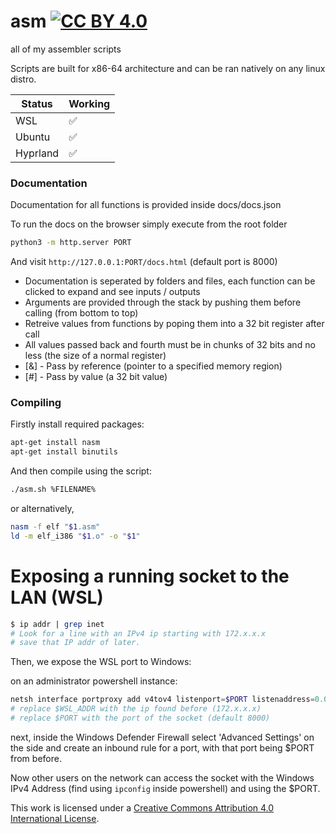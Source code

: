 # asm [![CC BY 4.0][cc-by-shield]][cc-by]

all of my assembler scripts

Scripts are built for x86-64 architecture and can be ran natively on any linux distro.

| Status | Working |
|----------|-------|
| WSL | ✅ |
| Ubuntu | ✅ |
| Hyprland | ✅ |

### Documentation

Documentation for all functions is provided inside docs/docs.json

To run the docs on the browser simply execute from the root folder

```bash
python3 -m http.server PORT
```

And visit `http://127.0.0.1:PORT/docs.html` (default port is 8000)

- Documentation is seperated by folders and files, each function can be clicked to expand and see inputs / outputs
- Arguments are provided through the stack by pushing them before calling (from bottom to top)
- Retreive values from functions by poping them into a 32 bit register after call
- All values passed back and fourth must be in chunks of 32 bits and no less (the size of a normal register)
- [&] - Pass by reference (pointer to a specified memory region)
- [#] - Pass by value (a 32 bit value)

### Compiling

Firstly install required packages:
```bash
apt-get install nasm
apt-get install binutils
```
And then compile using the script:
```bash
./asm.sh %FILENAME%
```
or alternatively,
```bash
nasm -f elf "$1.asm"
ld -m elf_i386 "$1.o" -o "$1"
```

# Exposing a running socket to the LAN (WSL)

```bash
$ ip addr | grep inet
# Look for a line with an IPv4 ip starting with 172.x.x.x
# save that IP addr of later.
```
Then, we expose the WSL port to Windows:

on an administrator powershell instance:
```powershell
netsh interface portproxy add v4tov4 listenport=$PORT listenaddress=0.0.0.0 connectport=$PORT connectaddress=$WSL_ADDR
# replace $WSL_ADDR with the ip found before (172.x.x.x)
# replace $PORT with the port of the socket (default 8000)
```

next, inside the Windows Defender Firewall select 'Advanced Settings' on the side and create an inbound rule for a port, with that port being $PORT from before.

Now other users on the network can access the socket with the Windows IPv4 Address (find using `ipconfig` inside powershell) and using the $PORT.

[cc-by]: http://creativecommons.org/licenses/by/4.0/
[cc-by-shield]: https://img.shields.io/badge/License-CC%20BY%204.0-lightgrey.svg
This work is licensed under a [Creative Commons Attribution 4.0 International License][cc-by].
